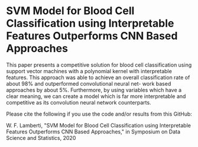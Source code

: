 # SVM Model for Blood Cell Classification using Interpretable Features Outperforms CNN Based Approaches
This paper presents a competitive solution for blood cell classification using support vector machines with a polynomial kernel with interpretable features. This approach was able to achieve an overall classification rate of about 98% and outperformed convolutional neural net- work based approaches by about 5%. Furthermore, by using variables which have a clear meaning, we can create a model which is far more interpretable and competitive as its convolution neural network counterparts.

Please cite the following if you use the code and/or results from this GitHub:

W. F. Lamberti, "SVM Model for Blood Cell Classification using Interpretable Features Outperforms CNN Based Approaches," in Symposium on Data Science and Statistics, 2020
